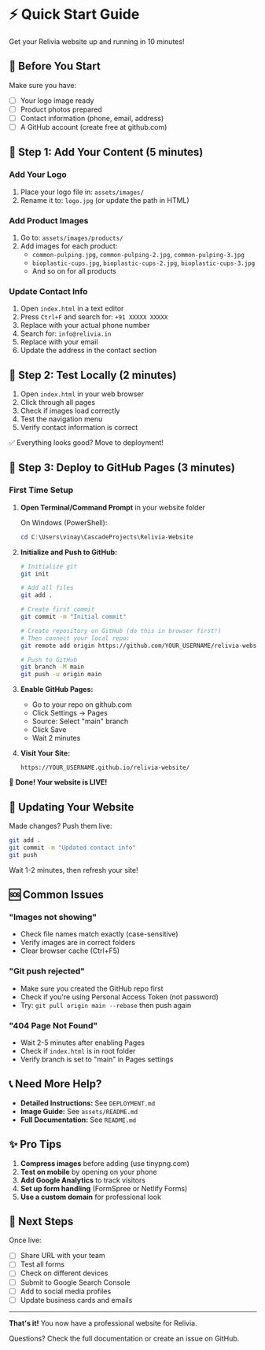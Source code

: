 # ⚡ Quick Start Guide

Get your Relivia website up and running in 10 minutes!

## 🎯 Before You Start

Make sure you have:
- [ ] Your logo image ready
- [ ] Product photos prepared
- [ ] Contact information (phone, email, address)
- [ ] A GitHub account (create free at github.com)

## 📝 Step 1: Add Your Content (5 minutes)

### Add Your Logo
1. Place your logo file in: `assets/images/`
2. Rename it to: `logo.jpg` (or update the path in HTML)

### Add Product Images
1. Go to: `assets/images/products/`
2. Add images for each product:
   - `common-pulping.jpg`, `common-pulping-2.jpg`, `common-pulping-3.jpg`
   - `bioplastic-cups.jpg`, `bioplastic-cups-2.jpg`, `bioplastic-cups-3.jpg`
   - And so on for all products

### Update Contact Info
1. Open `index.html` in a text editor
2. Press `Ctrl+F` and search for: `+91 XXXXX XXXXX`
3. Replace with your actual phone number
4. Search for: `info@relivia.in`
5. Replace with your email
6. Update the address in the contact section

## 🧪 Step 2: Test Locally (2 minutes)

1. Open `index.html` in your web browser
2. Click through all pages
3. Check if images load correctly
4. Test the navigation menu
5. Verify contact information is correct

✅ Everything looks good? Move to deployment!

## 🚀 Step 3: Deploy to GitHub Pages (3 minutes)

### First Time Setup

1. **Open Terminal/Command Prompt** in your website folder
   
   On Windows (PowerShell):
   ```powershell
   cd C:\Users\vinay\CascadeProjects\Relivia-Website
   ```

2. **Initialize and Push to GitHub:**
   ```bash
   # Initialize git
   git init
   
   # Add all files
   git add .
   
   # Create first commit
   git commit -m "Initial commit"
   
   # Create repository on GitHub (do this in browser first!)
   # Then connect your local repo:
   git remote add origin https://github.com/YOUR_USERNAME/relivia-website.git
   
   # Push to GitHub
   git branch -M main
   git push -u origin main
   ```

3. **Enable GitHub Pages:**
   - Go to your repo on github.com
   - Click Settings → Pages
   - Source: Select "main" branch
   - Click Save
   - Wait 2 minutes

4. **Visit Your Site:**
   ```
   https://YOUR_USERNAME.github.io/relivia-website/
   ```

🎉 **Done! Your website is LIVE!**

## 🔄 Updating Your Website

Made changes? Push them live:

```bash
git add .
git commit -m "Updated contact info"
git push
```

Wait 1-2 minutes, then refresh your site!

## 🆘 Common Issues

### "Images not showing"
- Check file names match exactly (case-sensitive)
- Verify images are in correct folders
- Clear browser cache (Ctrl+F5)

### "Git push rejected"
- Make sure you created the GitHub repo first
- Check if you're using Personal Access Token (not password)
- Try: `git pull origin main --rebase` then push again

### "404 Page Not Found"
- Wait 2-5 minutes after enabling Pages
- Check if `index.html` is in root folder
- Verify branch is set to "main" in Pages settings

## 📞 Need More Help?

- **Detailed Instructions:** See `DEPLOYMENT.md`
- **Image Guide:** See `assets/README.md`
- **Full Documentation:** See `README.md`

## ✨ Pro Tips

1. **Compress images** before adding (use tinypng.com)
2. **Test on mobile** by opening on your phone
3. **Add Google Analytics** to track visitors
4. **Set up form handling** (FormSpree or Netlify Forms)
5. **Use a custom domain** for professional look

## 🎯 Next Steps

Once live:
- [ ] Share URL with your team
- [ ] Test all forms
- [ ] Check on different devices
- [ ] Submit to Google Search Console
- [ ] Add to social media profiles
- [ ] Update business cards and emails

---

**That's it!** You now have a professional website for Relivia.

Questions? Check the full documentation or create an issue on GitHub.
